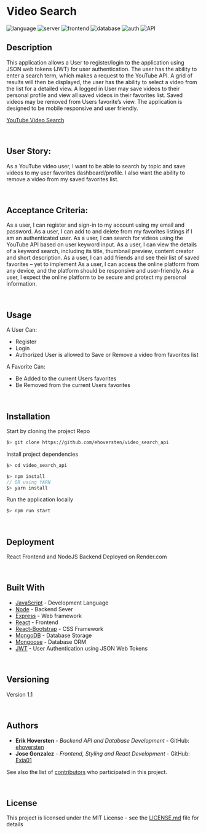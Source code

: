 # Video Search 

![language](https://img.shields.io/badge/Language-JavaScript-yellow)
![server](https://img.shields.io/badge/Backend-Node/Express-green)
![frontend](https://img.shields.io/badge/Frontend-React-blue)
![database](https://img.shields.io/badge/Database-MongoDB-red)
![auth](https://img.shields.io/badge/Auth-JWT-orange)
![API](https://img.shields.io/badge/API-YouTube-red)

## Description

This application allows a User to register/login to the application using JSON web tokens (JWT) for user authentication. The user has the ability to enter a search term, which makes a request to the YouTube API. A grid of results will then be displayed, the user has the ability to select a video from the list for a detailed view. A logged in User may save videos to their personal profile and view all saved videos in their favorites list. Saved videos may be removed from Users favorite’s view. The application is designed to be mobile responsive and user friendly. 


[YouTube Video Search](https://video-search-react.onrender.com/)

&nbsp;

## User Story:

As a YouTube video user, I want to be able to search by topic and save videos to my user favorites dashboard/profile. I also want the ability to remove a video from my saved favorites list.

&nbsp;

## Acceptance Criteria:

As a user, I can register and sign-in to my account using my email and password.
As a user, I can add to and delete from my favorites listings if I am an authenticated user.
As a user, I can search for videos using the YouTube API based on user keyword input.
As a user, I can view the details of a keyword search, including its title, thumbnail preview, content creator and short description.
As a user, I can add friends and see their list of saved favorites – yet to implement
As a user, I can access the online platform from any device, and the platform should be responsive and user-friendly.
As a user, I expect the online platform to be secure and protect my personal information.

&nbsp;

## Usage

A User Can:

- Register
- Login
- Authorized User is allowed to Save or Remove a video from favorites list


A Favorite Can:

- Be Added to the current Users favorites
- Be Removed from the current Users favorites


&nbsp;

## Installation

Start by cloning the project Repo

```bash
$> git clone https://github.com/ehoversten/video_search_api
```

Install project dependencies

```javascript
$> cd video_search_api

$> npm install
// OR using YARN
$> yarn install
```

Run the application locally

```javascript
$> npm run start
```

&nbsp;

## Deployment

React Frontend and NodeJS Backend Deployed on Render.com

&nbsp;

## Built With

- [JavaScript]() - Development Language
- [Node](www.nodejs.org) - Backend Sever
- [Express]() - Web framework
- [React]() - Frontend 
- [React-Bootstrap]() - CSS Framework
- [MongoDB]() - Database Storage
- [Mongoose]() - Database ORM
- [JWT]() - User Authentication using JSON Web Tokens

&nbsp;

## Versioning

Version 1.1

&nbsp;

## Authors

- **Erik Hoversten** - _Backend API and Database Development_ - GitHub: [ehoversten](https://github.com/ehoversten)
- **Jose Gonzalez** - _Frontend, Styling and React Development_ - GitHub: [Exia01](https://github.com/Exia01)

See also the list of [contributors](https://github.com/ehoversten/video_search_api/graphs/contributors) who participated in this project.

&nbsp;

## License

This project is licensed under the MIT License - see the [LICENSE.md](LICENSE.md) file for details

